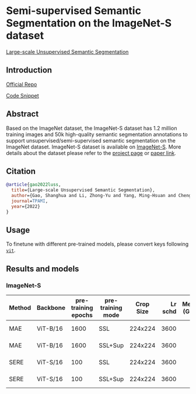 # Semi-supervised Semantic Segmentation on the ImageNet-S dataset

[Large-scale Unsupervised Semantic Segmentation](https://arxiv.org/abs/2106.03149)

## Introduction

<!-- [ALGORITHM] -->

<a href="https://github.com/LUSSeg/ImageNetSegModel">Official Repo</a>

<a href="blob/main/mmseg/datasets/imagenets.py#L92">Code Snippet</a>

## Abstract

<!-- [ABSTRACT] -->

Based on the ImageNet dataset, the ImageNet-S dataset has 1.2 million training images and 50k high-quality semantic segmentation annotations to
support unsupervised/semi-supervised semantic segmentation on the ImageNet dataset. ImageNet-S dataset is available on [ImageNet-S](https://github.com/LUSSeg/ImageNet-S). More details about the dataset please refer to the [project page](https://LUSSeg.github.io/) or [paper link](https://arxiv.org/abs/2106.03149).

## Citation

```bibtex
@article{gao2022luss,
  title={Large-scale Unsupervised Semantic Segmentation},
  author={Gao, Shanghua and Li, Zhong-Yu and Yang, Ming-Hsuan and Cheng, Ming-Ming and Han, Junwei and Torr, Philip},
  journal=TPAMI,
  year={2022}
}
```

## Usage

To finetune with different pre-trained models, please convert keys following [`vit`](../vit/README.md).

## Results and models

### ImageNet-S

| Method | Backbone | pre-training epochs | pre-training mode | Crop Size | Lr schd | Mem (GB) | Inf time (fps) | mIoU | pre-trained                                                                                                         | config                                                                                                                                           | download                 |
| ------ | -------- | ------------------- | ----------------- | --------- | ------: | -------- | -------------- | ---: | ------------------------------------------------------------------------------------------------------------------- | ------------------------------------------------------------------------------------------------------------------------------------------------ | ------------------------ |
| MAE    | ViT-B/16 | 1600                | SSL               | 224x224   |    3600 |          |                |  41.3 | [pre-trained](https://dl.fbaipublicfiles.com/mae/pretrain/mae_pretrain_vit_base.pth)                                | [config](https://github.com/LUSSeg/mmsegmentation/blob/master/configs/imagenets/fcn_mae-base_pretrained_fp16_8x32_224x224_36k_imagenets919.py)   | [model](<>) \| [log](<>) |
| MAE    | ViT-B/16 | 1600                | SSL+Sup           | 224x224   |    3600 |          |                |  60.9 | [pre-trained](https://dl.fbaipublicfiles.com/mae/finetune/mae_finetuned_vit_base.pth)                               | [config](https://github.com/LUSSeg/mmsegmentation/blob/master/configs/imagenets/fcn_mae-base_finetuned_fp16_8x32_224x224_36k_imagenets919.py)    | [model](<>) \| [log](<>) |
| SERE   | ViT-S/16 | 100                 | SSL               | 224x224   |    3600 |          |                |  59.9 | [pre-trained](https://github.com/LUSSeg/ImageNetSegModel/releases/download/vit/sere_pretrained_vit_small_ep100.pth) | [config](https://github.com/LUSSeg/mmsegmentation/blob/master/configs/imagenets/fcn_sere-small_pretrained_fp16_8x32_224x224_36k_imagenets919.py) | [model](<>) \| [log](<>) |
| SERE   | ViT-S/16 | 100                 | SSL+Sup           | 224x224   |    3600 |          |                |  41.4 | [pre-trained](https://github.com/LUSSeg/ImageNetSegModel/releases/download/vit/sere_finetuned_vit_small_ep100.pth)  | [config](https://github.com/LUSSeg/mmsegmentation/blob/master/configs/imagenets/fcn_sere-small_finetuned_fp16_8x32_224x224_36k_imagenets919.py)  | [model](<>) \| [log](<>) |

